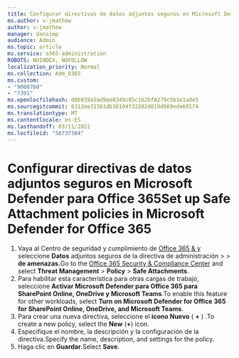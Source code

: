 ```yaml
---
title: Configurar directivas de datos adjuntos seguros en Microsoft Defender para Office 365
ms.author: v-jmathew
author: v-jmathew
manager: dansimp
audience: Admin
ms.topic: article
ms.service: o365-administration
ROBOTS: NOINDEX, NOFOLLOW
localization_priority: Normal
ms.collection: Adm_O365
ms.custom:
- "9000760"
- "7391"
ms.openlocfilehash: 00b939a5ad9ee0349c85c162bf8279c5b1e1a0e5
ms.sourcegitcommit: 6312ee31561db36104f32282d019d069ede69174
ms.translationtype: MT
ms.contentlocale: es-ES
ms.lasthandoff: 03/11/2021
ms.locfileid: "50737304"
---
```

# <a name="set-up-safe-attachment-policies-in-microsoft-defender-for-office-365"></a><span data-ttu-id="99f15-102">Configurar directivas de datos adjuntos seguros en Microsoft Defender para Office 365</span><span class="sxs-lookup"><span data-stu-id="99f15-102">Set up Safe Attachment policies in Microsoft Defender for Office 365</span></span>

1. <span data-ttu-id="99f15-103">Vaya al Centro de seguridad y cumplimiento de [Office 365 & y](https://go.microsoft.com/fwlink/p/?linkid=2077143) seleccione **Datos** adjuntos seguros de la directiva de administración  >    >  **de amenazas.**</span><span class="sxs-lookup"><span data-stu-id="99f15-103">Go to the [Office 365 Security & Compliance Center](https://go.microsoft.com/fwlink/p/?linkid=2077143) and select **Threat Management** > **Policy** > **Safe Attachments**.</span></span>
2. <span data-ttu-id="99f15-104">Para habilitar esta característica para otras cargas de trabajo, seleccione **Activar Microsoft Defender para Office 365 para SharePoint Online, OneDrive y Microsoft Teams**.</span><span class="sxs-lookup"><span data-stu-id="99f15-104">To enable this feature for other workloads, select **Turn on Microsoft Defender for Office 365 for SharePoint Online, OneDrive, and Microsoft Teams**.</span></span>
3. <span data-ttu-id="99f15-105">Para crear una nueva directiva, seleccione el **icono Nuevo** ( **+** ) .</span><span class="sxs-lookup"><span data-stu-id="99f15-105">To create a new policy, select the **New** (**+**) icon.</span></span>
4. <span data-ttu-id="99f15-106">Especifique el nombre, la descripción y la configuración de la directiva.</span><span class="sxs-lookup"><span data-stu-id="99f15-106">Specify the name, description, and settings for the policy.</span></span>
5. <span data-ttu-id="99f15-107">Haga clic en **Guardar**.</span><span class="sxs-lookup"><span data-stu-id="99f15-107">Select **Save**.</span></span>
